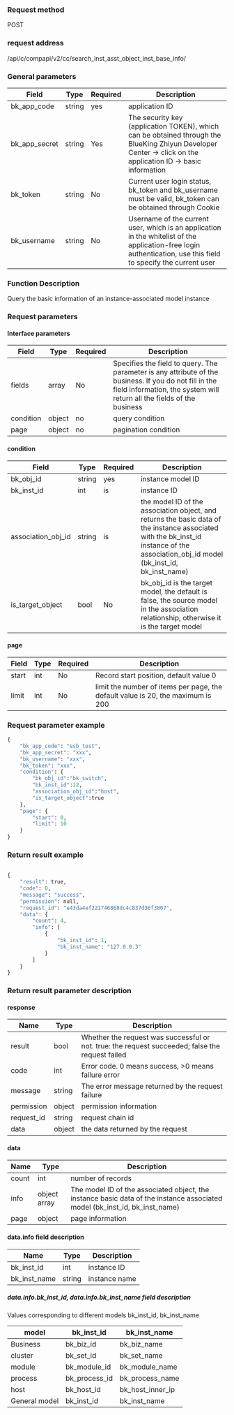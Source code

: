 ### Request method

POST


### request address

/api/c/compapi/v2/cc/search_inst_asst_object_inst_base_info/


### General parameters

| Field | Type | Required | Description |
|-----------|------------|--------|------------|
| bk_app_code | string | yes | application ID |
| bk_app_secret| string | Yes | The security key (application TOKEN), which can be obtained through the BlueKing Zhiyun Developer Center -> click on the application ID -> basic information |
| bk_token | string | No | Current user login status, bk_token and bk_username must be valid, bk_token can be obtained through Cookie |
| bk_username | string | No | Username of the current user, which is an application in the whitelist of the application-free login authentication, use this field to specify the current user |


### Function Description

Query the basic information of an instance-associated model instance

### Request parameters




#### Interface parameters

| Field | Type | Required | Description |
|-----------|------------|--------|------------|
| fields | array | No | Specifies the field to query. The parameter is any attribute of the business. If you do not fill in the field information, the system will return all the fields of the business |
| condition | object | no | query condition|
| page | object | no | pagination condition |

#### condition

| Field | Type | Required | Description |
|-----------|------------|--------|------------|
| bk_obj_id | string | yes | instance model ID |
| bk_inst_id| int | is | instance ID |
|association_obj_id|string| is | the model ID of the association object, and returns the basic data of the instance associated with the bk_inst_id instance of the association_obj_id model (bk_inst_id, bk_inst_name)|
|is_target_object| bool | No |bk_obj_id is the target model, the default is false, the source model in the association relationship, otherwise it is the target model|

#### page

| Field | Type | Required | Description |
|-----------|------------|--------|------------|
| start | int | No | Record start position, default value 0|
| limit | int | No | limit the number of items per page, the default value is 20, the maximum is 200 |


### Request parameter example

```python
{
    "bk_app_code": "esb_test",
    "bk_app_secret": "xxx",
    "bk_username": "xxx",
    "bk_token": "xxx",
    "condition": {
        "bk_obj_id":"bk_switch", 
		"bk_inst_id":12, 
		"association_obj_id":"host", 
		"is_target_object":true 
    },
    "page": {
        "start": 0,
        "limit": 10
    }
}
```

### Return result example

```python

{
    "result": true,
    "code": 0,
    "message": "success",
    "permission": null,
    "request_id": "e43da4ef221746868dc4c837d36f3807",
    "data": {
        "count": 4,
        "info": [
            {
                "bk_inst_id": 1,
                "bk_inst_name": "127.0.0.3"
            }
        ]
    }
}
```

### Return result parameter description
#### response

| Name | Type | Description |
| ------- | ------ | ---------------------------------------- |
| result | bool | Whether the request was successful or not. true: the request succeeded; false the request failed |
| code | int | Error code. 0 means success, >0 means failure error |
| message | string | The error message returned by the request failure |
| permission | object | permission information |
| request_id | string | request chain id |
| data | object | the data returned by the request |

#### data

| Name | Type | Description |
|---|---|---|
| count| int| number of records |
| info| object array | The model ID of the associated object, the instance basic data of the instance associated model (bk_inst_id, bk_inst_name) |
| page| object|page information|

#### data.info field description
| Name | Type | Description |
|---|---|---|
| bk_inst_id | int | instance ID |
| bk_inst_name | string | instance name |

##### data.info.bk_inst_id, data.info.bk_inst_name field description

Values corresponding to different models bk_inst_id, bk_inst_name

| model | bk_inst_id | bk_inst_name |
|---|---|---|
|Business | bk_biz_id | bk_biz_name|
|cluster | bk_set_id | bk_set_name|
|module | bk_module_id | bk_module_name|
|process | bk_process_id | bk_process_name|
|host | bk_host_id | bk_host_inner_ip|
|General model | bk_inst_id | bk_inst_name|